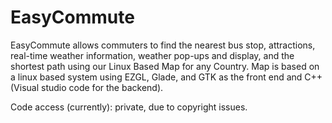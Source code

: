 # EasyCommute

EasyCommute allows commuters to find the nearest bus stop, attractions, real-time weather information, weather pop-ups and display, and the shortest path using our Linux Based Map for any Country. Map is based on a linux based system using EZGL, Glade, and GTK as the front end and C++ (Visual studio code for the backend).

Code access (currently): private, due to copyright issues. 
